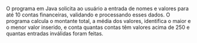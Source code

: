 O programa em Java solicita ao usuário a entrada de nomes e valores para até 10 contas financeiras, validando e processando esses dados. O programa calcula o montante total, a média dos valores, identifica o maior e o menor valor inserido, e conta quantas contas têm valores acima de 250 e quantas entradas inválidas foram feitas.
